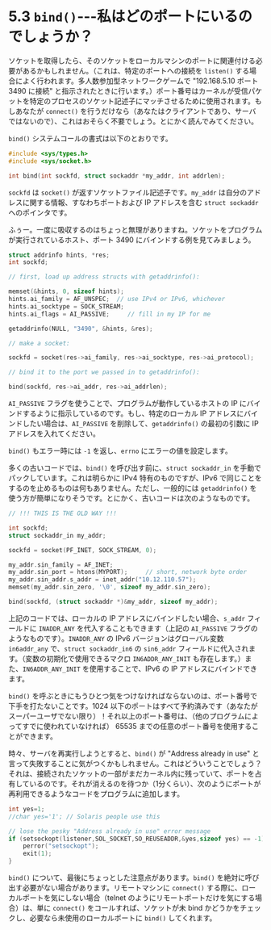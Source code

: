 # 5.3 `bind()`---私はどのポートにいるのでしょうか？

ソケットを取得したら、そのソケットをローカルマシンのポートに関連付ける必要があるかもしれません。（これは、特定のポートへの接続を `listen()` する場合によく行われます。多人数参加型ネットワークゲームで "192.168.5.10 ポート 3490 に接続" と指示されたときに行います。）ポート番号はカーネルが受信パケットを特定のプロセスのソケット記述子にマッチさせるために使用されます。もしあなたが `connect()` を行うだけなら（あなたはクライアントであり、サーバではないので）、これはおそらく不要でしょう。とにかく読んでみてください。

`bind()` システムコールの書式は以下のとおりです。

```c
#include <sys/types.h>
#include <sys/socket.h>

int bind(int sockfd, struct sockaddr *my_addr, int addrlen);
```

`sockfd` は `socket()` が返すソケットファイル記述子です。`my_addr` は自分のアドレスに関する情報、すなわちポートおよび IP アドレスを含む `struct sockaddr` へのポインタです。

ふぅー。一度に吸収するのはちょっと無理がありますね。ソケットをプログラムが実行されているホスト、ポート 3490 にバインドする例を見てみましょう。

```c
struct addrinfo hints, *res;
int sockfd;

// first, load up address structs with getaddrinfo():

memset(&hints, 0, sizeof hints);
hints.ai_family = AF_UNSPEC;  // use IPv4 or IPv6, whichever
hints.ai_socktype = SOCK_STREAM;
hints.ai_flags = AI_PASSIVE;     // fill in my IP for me

getaddrinfo(NULL, "3490", &hints, &res);

// make a socket:

sockfd = socket(res->ai_family, res->ai_socktype, res->ai_protocol);

// bind it to the port we passed in to getaddrinfo():

bind(sockfd, res->ai_addr, res->ai_addrlen);
```

`AI_PASSIVE` フラグを使うことで、プログラムが動作しているホストの IP にバインドするように指示しているのです。もし、特定のローカル IP アドレスにバインドしたい場合は、`AI_PASSIVE` を削除して、`getaddrinfo()` の最初の引数に IP アドレスを入れてください。

`bind()` もエラー時には `-1` を返し、`errno` にエラーの値を設定します。

多くの古いコードでは、`bind()` を呼び出す前に、`struct sockaddr_in` を手動でパックしています。これは明らかに IPv4 特有のものですが、IPv6 で同じことをするのを止めるものは何もありません。ただし、一般的には `getaddrinfo()` を使う方が簡単になりそうです。とにかく、古いコードは次のようなものです。

```c
// !!! THIS IS THE OLD WAY !!!

int sockfd;
struct sockaddr_in my_addr;

sockfd = socket(PF_INET, SOCK_STREAM, 0);

my_addr.sin_family = AF_INET;
my_addr.sin_port = htons(MYPORT);     // short, network byte order
my_addr.sin_addr.s_addr = inet_addr("10.12.110.57");
memset(my_addr.sin_zero, '\0', sizeof my_addr.sin_zero);

bind(sockfd, (struct sockaddr *)&my_addr, sizeof my_addr);
```

上記のコードでは、ローカルの IP アドレスにバインドしたい場合、`s_addr` フィールドに `INADDR_ANY` を代入することもできます（上記の `AI_PASSIVE` フラグのようなものです）。`INADDR_ANY` の IPv6 バージョンはグローバル変数 `in6addr_any` で、`struct sockaddr_in6` の `sin6_addr` フィールドに代入されます。（変数の初期化で使用できるマクロ `IN6ADDR_ANY_INIT` も存在します。）また、`IN6ADDR_ANY_INIT` を使用することで、IPv6 の IP アドレスにバインドできます。

`bind()` を呼ぶときにもうひとつ気をつけなければならないのは、ポート番号で下手を打たないことです。1024 以下のポートはすべて予約済みです（あなたがスーパーユーザでない限り）！それ以上のポート番号は、（他のプログラムによってすでに使われていなければ） 65535 までの任意のポート番号を使用することができます。

時々、サーバを再実行しようとすると、`bind()` が "Address already in use" と言って失敗することに気がつくかもしれません。これはどういうことでしょう？それは、接続されたソケットの一部がまだカーネル内に残っていて、ポートを占有しているのです。それが消えるのを待つか（1分くらい）、次のようにポートが再利用できるようなコードをプログラムに追加します。

```c
int yes=1;
//char yes='1'; // Solaris people use this

// lose the pesky "Address already in use" error message
if (setsockopt(listener,SOL_SOCKET,SO_REUSEADDR,&yes,sizeof yes) == -1) {
    perror("setsockopt");
    exit(1);
}
```

`bind()` について、最後にちょっとした注意点があります。`bind()` を絶対に呼び出す必要がない場合があります。リモートマシンに `connect()` する際に、ローカルポートを気にしない場合（telnet のようにリモートポートだけを気にする場合）は、単に `connect()` をコールすれば、ソケットが未 bind かどうかをチェックし、必要なら未使用のローカルポートに `bind()` してくれます。
